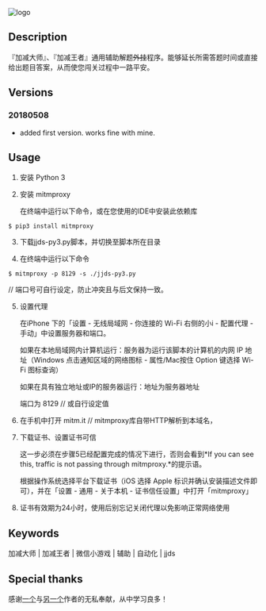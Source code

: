 ![logo](http://www.wanweixin.com/datafile/2018/05/1_201805021925181zCcq.jpg)

## Description

『加减大师』、『加减王者』通用辅助解题~~外挂~~程序。能够延长所需答题时间或直接给出题目答案，从而使您闯关过程中一路平安。

## Versions

### 20180508

- added first version. works fine with mine.

## Usage

1. 安装 Python 3

2. 安装 mitmproxy

	在终端中运行以下命令，或在您使用的IDE中安装此依赖库

```
$ pip3 install mitmproxy
```

3. 下载jjds-py3.py脚本，并切换至脚本所在目录

4. 在终端中运行以下命令

```
$ mitmproxy -p 8129 -s ./jjds-py3.py
```
// 端口号可自行设定，防止冲突且与后文保持一致。

5. 设置代理

	在iPhone 下的「设置 - 无线局域网 - 你连接的 Wi-Fi 右侧的小i - 配置代理 - 手动」中设置服务器和端口。

	如果在本地局域网内计算机运行：服务器为运行该脚本的计算机的内网 IP 地址（Windows 点击通知区域的网络图标 - 属性/Mac按住 Option 键选择 Wi-Fi 图标查询）

	如果在具有独立地址或IP的服务器运行：地址为服务器地址
	
	端口为 8129  // 或自行设定值

6. 在手机中打开 mitm.it  // mitmproxy库自带HTTP解析到本域名，

7. 下载证书、设置证书可信

	这一步必须在步骤5已经配置完成的情况下进行，否则会看到*If you can see this, traffic is not passing through mitmproxy.*的提示语。

	根据操作系统选择平台下载证书（iOS 选择 Apple 标识并确认安装描述文件即可），并在「设置 - 通用 - 关于本机 - 证书信任设置」中打开「mitmproxy」

8. 证书有效期为24小时，使用后别忘记关闭代理以免影响正常网络使用

## Keywords

加减大师 | 加减王者 | 微信小游戏 | 辅助 | 自动化 | jjds 

## Special thanks

感谢[一个](https://gist.github.com/ImSingee/81e578392231541336acb7fc3c73019f)与[另一个](https://github.com/DengMr/jjds)作者的无私奉献，从中学习良多！
